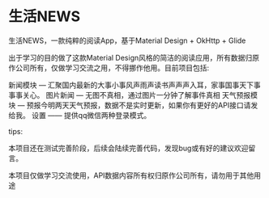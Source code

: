 # 生活NEWS

生活NEWS，一款纯粹的阅读App，基于Material Design + OkHttp + Glide 

出于学习的目的做了这款Material Design风格的简洁的阅读应用，所有数据归原作公司所有，仅做学习交流之用，不得挪作他用。目前项目包括:

新闻模块  —  汇聚国内最新的大事小事风声雨声读书声声声入耳，家事国事天下事事事关心。
图片新闻  —  无图不真相，通过图片一分钟了解事件真相
天气预报模块  —  预报今明两天天气预报，数据不是实时更新，如果你有更好的API接口请发给我。
设置 —— 提供qq微信两种登录模式。


tips:

本项目还在测试完善阶段，后续会陆续完善代码，发现bug或有好的建议欢迎留言。

本项目仅做学习交流使用，API数据内容所有权归原作公司所有，请勿用于其他用途
